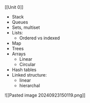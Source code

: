 [[Unit 0]]
- Stack
- Queues
- Sets, multiset
- Lists:
	- Ordered vs indexed
- Map
- Trees
- Arrays
	- Linear
	- Circular
- Hash tables
- Linked structure:
	- linear
	- hierarchal 

![[Pasted image 20240923150119.png]]